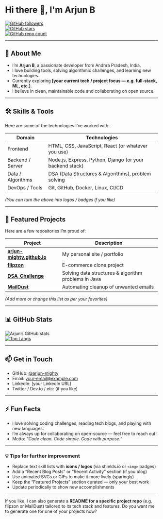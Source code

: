 <!--
 **arjun-mighty/arjun-mighty** is a special repository.  
 Put your profile README here and it will show up on your GitHub profile.
-->

# Hi there 👋, I'm Arjun B

[![GitHub followers](https://img.shields.io/github/followers/arjun-mighty?label=Follow&style=social)](https://github.com/arjun-mighty)  
[![GitHub stars](https://img.shields.io/github/stars/arjun-mighty?style=social)](https://github.com/arjun-mighty?tab=stars)  
[![GitHub repo count](https://img.shields.io/github/repo-count/arjun-mighty?style=social)](https://github.com/arjun-mighty?tab=repositories)  

---

## 🔭 About Me

- I’m **Arjun B**, a passionate developer from Andhra Pradesh, India.  
- I love building tools, solving algorithmic challenges, and learning new technologies.  
- Currently exploring **[your current tech / project focus — e.g. full-stack, ML, etc.]**.  
- I believe in clean, maintainable code and collaborating on open source.

---

## 🛠️ Skills & Tools

Here are some of the technologies I’ve worked with:

| Domain | Technologies |
|---|---|
| Frontend | HTML, CSS, JavaScript, React (or whatever you use) |
| Backend / Server | Node.js, Express, Python, Django (or your backend stack) |
| Data / Algorithms | DSA (Data Structures & Algorithms), problem solving |
| DevOps / Tools | Git, GitHub, Docker, Linux, CI/CD |

*(You can turn the above into logos / badges if you like)*

---

## 🚀 Featured Projects

Here are a few repositories I’m proud of:

| Project | Description |
|---|---|
| **[arjun-mighty.github.io](https://github.com/arjun-mighty/arjun-mighty.github.io)** | My personal site / portfolio |
| **[flipzon](https://github.com/arjun-mighty/flipzon)** | E-commerce clone project |
| **[DSA_Challenge](https://github.com/arjun-mighty/DSA_Challenge)** | Solving data structures & algorithm problems in Java |
| **[MailDust](https://github.com/arjun-mighty/MailDust)** | Automating cleanup of unwanted emails |

*(Add more or change this list as per your favorites)*

---

## 📊 GitHub Stats

![Arjun’s GitHub stats](https://github-readme-stats.vercel.app/api?username=arjun-mighty&show_icons=true&theme=radical)  
[![Top Langs](https://github-readme-stats.vercel.app/api/top-langs/?username=arjun-mighty&layout=compact&theme=radical)](https://github.com/arjun-mighty)

---

## 📫 Get in Touch

- GitHub: [@arjun-mighty](https://github.com/arjun-mighty)  
- Email: your-email@example.com  
- LinkedIn: [your LinkedIn URL]  
- Twitter / Dev.to / etc: (if you like)

---

## ⚡ Fun Facts

- I love solving coding challenges, reading tech blogs, and playing with new languages.  
- I’m always up for collaborating on open-source — feel free to reach out!  
- Motto: *“Code clean. Code simple. Code with purpose.”*

---

### 💡 Tips for further improvement

- Replace text skill lists with **icons / logos** (via shields.io or `<img>` badges)  
- Add a “Recent Blog Posts” or “Recent Activity” section (if you blog)  
- Use animated SVGs or GIFs to make it more lively (sparingly)  
- Keep the “Featured Projects” section curated — only your best work  
- Update periodically to show new accomplishments  

---

If you like, I can also generate a **README for a specific project repo** (e.g. flipzon or MailDust) tailored to its tech stack and features. Do you want me to generate one for one of your projects now?
